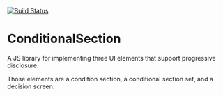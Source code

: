 [![Build Status](https://secure.travis-ci.org/ethanresnick/ConditionalSection.png)](http://travis-ci.org/ethanresnick/ConditionalSection)

ConditionalSection
==================

A JS library for implementing three UI elements that support progressive disclosure.

Those elements are a condition section, a conditional section set, and a decision screen.
